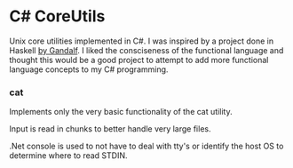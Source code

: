 # C# CoreUtils

Unix core utilities implemented in C#.  I was inspired by a project
done in Haskell [by Gandalf](https://github.com/Gandalf-/coreutils). 
I liked the consciseness of the functional language and thought this 
would be a good project to attempt to add more functional language 
concepts to my C# programming.

### cat

Implements only the very basic functionality of the cat utility.

Input is read in chunks to better handle very large files.

.Net console is used to not have to deal with tty's or identify the
host OS to determine where to read STDIN.
